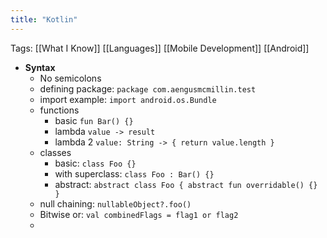 ```yaml
---
title: "Kotlin"
---
```


Tags: [[What I Know]] [[Languages]] [[Mobile Development]] [[Android]]

- **Syntax**
    - No semicolons
    - defining package: `package com.aengusmcmillin.test`
    - import example: `import android.os.Bundle`
    - functions
        - basic `fun Bar() {}`
        - lambda `value -> result`
        - lambda 2 `value: String -> { return value.length }`
    - classes
        - basic: `class Foo {}`
        - with superclass: `class Foo : Bar() {}`
        - abstract: 
`abstract class Foo {
    abstract fun overridable() {}
}`
    - null chaining: `nullableObject?.foo()`
    - Bitwise or: `val combinedFlags = flag1 or flag2`
    - 


